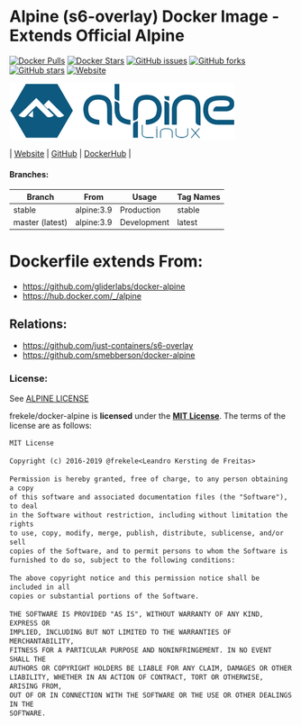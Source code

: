# Alpine (s6-overlay) Docker Image - Extends Official Alpine

[![Docker Pulls](https://img.shields.io/docker/pulls/frekele/alpine.svg)](https://hub.docker.com/r/frekele/alpine/)
[![Docker Stars](https://img.shields.io/docker/stars/frekele/alpine.svg)](https://hub.docker.com/r/frekele/alpine/)
[![GitHub issues](https://img.shields.io/github/issues/frekele/docker-alpine.svg)](https://github.com/frekele/docker-alpine/issues)
[![GitHub forks](https://img.shields.io/github/forks/frekele/docker-alpine.svg)](https://github.com/frekele/docker-alpine/network)
[![GitHub stars](https://img.shields.io/github/stars/frekele/docker-alpine.svg)](https://github.com/frekele/docker-alpine/stargazers)
[![Website](https://img.shields.io/website-up-down-green-red/http/shields.io.svg)](https://frekele.github.io/docker-alpine/)

[![Alpine Image][AlpineImage]][AlpineWebsite]

| [Website]  | [GitHub]  | [DockerHub]  |


#### Branches:

| Branch           | From          | Usage        | Tag Names       |
| ---------------- | ------------- | ------------ | --------------- |
| stable           | alpine:3.9    | Production   | stable          |
| master (latest)  | alpine:3.9    | Development  | latest          |

# Dockerfile extends From:
- https://github.com/gliderlabs/docker-alpine
- https://hub.docker.com/_/alpine


## Relations:
- https://github.com/just-containers/s6-overlay
- https://github.com/smebberson/docker-alpine

### License:
See [ALPINE LICENSE]

frekele/docker-alpine is **licensed** under the **[MIT License]**. The terms of the license are as follows:

    MIT License

    Copyright (c) 2016-2019 @frekele<Leandro Kersting de Freitas>

    Permission is hereby granted, free of charge, to any person obtaining a copy
    of this software and associated documentation files (the "Software"), to deal
    in the Software without restriction, including without limitation the rights
    to use, copy, modify, merge, publish, distribute, sublicense, and/or sell
    copies of the Software, and to permit persons to whom the Software is
    furnished to do so, subject to the following conditions:

    The above copyright notice and this permission notice shall be included in all
    copies or substantial portions of the Software.

    THE SOFTWARE IS PROVIDED "AS IS", WITHOUT WARRANTY OF ANY KIND, EXPRESS OR
    IMPLIED, INCLUDING BUT NOT LIMITED TO THE WARRANTIES OF MERCHANTABILITY,
    FITNESS FOR A PARTICULAR PURPOSE AND NONINFRINGEMENT. IN NO EVENT SHALL THE
    AUTHORS OR COPYRIGHT HOLDERS BE LIABLE FOR ANY CLAIM, DAMAGES OR OTHER
    LIABILITY, WHETHER IN AN ACTION OF CONTRACT, TORT OR OTHERWISE, ARISING FROM,
    OUT OF OR IN CONNECTION WITH THE SOFTWARE OR THE USE OR OTHER DEALINGS IN THE
    SOFTWARE.

[AlpineImage]: https://raw.githubusercontent.com/frekele/docker-alpine/master/alpine-logo.png?logo=logo
[AlpineWebsite]: https://www.alpinelinux.org/
[Website]: https://frekele.github.io/docker-alpine
[GitHub]: https://github.com/frekele/docker-alpine
[DockerHub]: https://hub.docker.com/r/frekele/alpine
[ALPINE LICENSE]: https://www.alpinelinux.org/about/
[MIT LICENSE]: https://github.com/frekele/docker-alpine/blob/master/LICENSE
